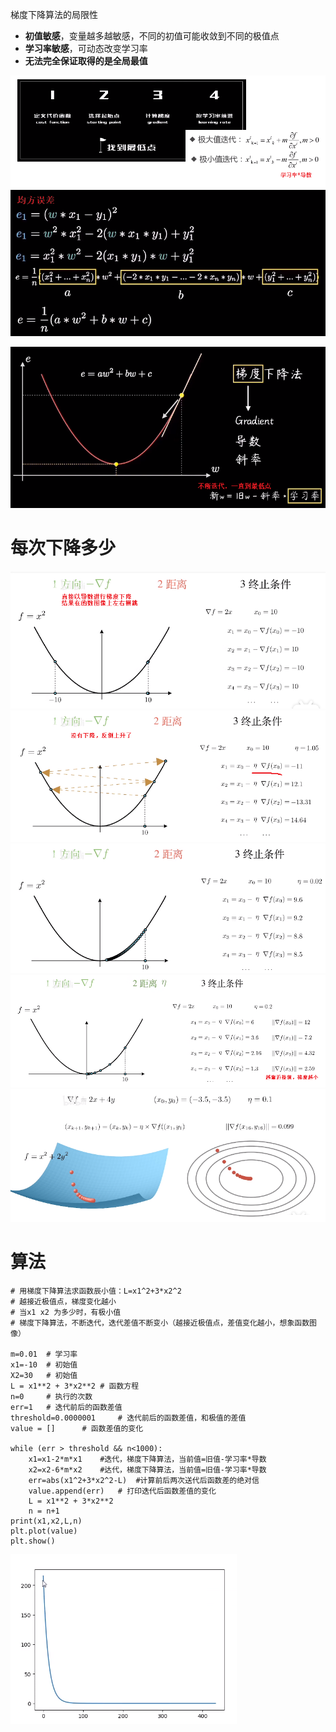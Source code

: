 梯度下降算法的局限性
- **初值敏感**，变量越多越敏感，不同的初值可能收敛到不同的极值点
- **学习率敏感**，可动态改变学习率
- **无法完全保证取得的是全局最值**

![](../../photo/Pasted%20image%2020240531164738.png)
![](../../photo/Pasted%20image%2020240531162754.png)

![](../../photo/Pasted%20image%2020240531161746.png)
# 每次下降多少
![](../../photo/Pasted%20image%2020240531165046.png)
![](../../photo/Pasted%20image%2020240531165403.png)
![](../../photo/Pasted%20image%2020240531165424.png)
![](../../photo/Pasted%20image%2020240531165704.png)
![](../../photo/Pasted%20image%2020240531165745.png)

# 算法
```
# 用梯度下降算法求函数辰小值：L=x1^2+3*x2^2
# 越接近极值点，梯度变化越小
# 当x1 x2 为多少时，有极小值
# 梯度下降算法，不断迭代，迭代差值不断变小（越接近极值点，差值变化越小，想象函数图像）

m=0.01  # 学习率
x1=-10  # 初始值
X2=30   # 初始值
L = x1**2 + 3*x2**2 # 函数方程
n=0     # 执行的次数
err=1   # 迭代前后的函数差值
threshold=0.0000001     # 迭代前后的函数差值，和极值的差值
value = []      # 函数差值的变化

while (err > threshold && n<1000):
    x1=x1-2*m*x1    #迭代，梯度下降算法，当前值=旧值-学习率*导数
    x2=x2-6*m*x2    #达代，梯度下降算法，当前值=旧值-学习率*导数
    err=abs(x1^2+3*x2^2-L)  #计算前后两次送代后函数差的绝对信
    value.append(err)   # 打印迭代后函数差值的变化
    L = x1**2 + 3*x2**2
    n = n+1
print(x1,x2,L,n)
plt.plot(value)
plt.show()
```
![](../../photo/Pasted%20image%2020240531160755.png)
